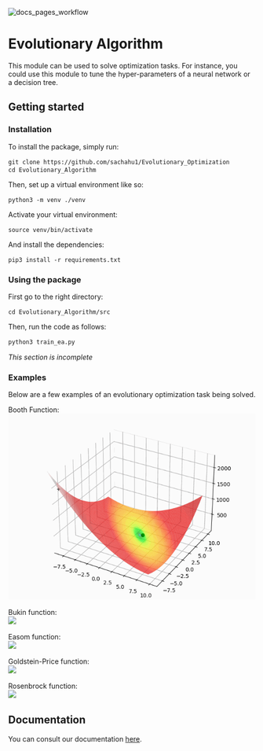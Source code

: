 ![docs_pages_workflow](https://github.com/sachahu1/Evolutionary_Optimization/workflows/docs_pages_workflow/badge.svg)
# Evolutionary Algorithm

This module can be used to solve optimization tasks.
For instance, you could use this module to tune the hyper-parameters of a neural
network or a decision tree.

## Getting started
### Installation
To install the package, simply run:
```shell script
git clone https://github.com/sachahu1/Evolutionary_Optimization
cd Evolutionary_Algorithm
```
Then, set up a virtual environment like so:
```shell script
python3 -m venv ./venv
```
Activate your virtual environment:
```shell script
source venv/bin/activate
```
And install the dependencies:
```shell script
pip3 install -r requirements.txt
```
### Using the package
First go to the right directory:
```shell script
cd Evolutionary_Algorithm/src
```
Then, run the code as follows:
```python
python3 train_ea.py
```
*This section is incomplete*

### Examples
Below are a few examples of an evolutionary optimization task being solved.

Booth Function:<br>
![](Evolutionary_Optimization/src/Visualisations/Booth_function.gif)

Bukin function:<br>
![](Evolutionary_Optimization/src/Visualisations/Bukin_function.gif)

Easom function:<br>
![](Evolutionary_Optimization/src/Visualisations/Easom_function.gif)

Goldstein-Price function:<br>
![](Evolutionary_Optimization/src/Visualisations/Goldstein-Price_function.gif)

Rosenbrock function:<br>
![](Evolutionary_Optimization/src/Visualisations/Rosenbrock_function.gif)

## Documentation
You can consult our documentation [here](https://sachahu1.github.io/Evolutionary_Optimization/).
